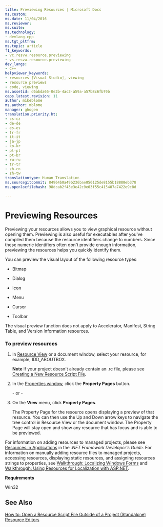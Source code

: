 ```yaml
---
title: Previewing Resources | Microsoft Docs
ms.custom: 
ms.date: 11/04/2016
ms.reviewer: 
ms.suite: 
ms.technology:
- devlang-cpp
ms.tgt_pltfrm: 
ms.topic: article
f1_keywords:
- vc.resvw.resource.previewing
- vs.resvw.resource.previewing
dev_langs:
- C++
helpviewer_keywords:
- resources [Visual Studio], viewing
- resource previews
- code, viewing
ms.assetid: d6abda66-0e2b-4ac3-a59a-a57b8c6fb70b
caps.latest.revision: 11
author: mikeblome
ms.author: mblome
manager: ghogen
translation.priority.ht:
- cs-cz
- de-de
- es-es
- fr-fr
- it-it
- ja-jp
- ko-kr
- pl-pl
- pt-br
- ru-ru
- tr-tr
- zh-cn
- zh-tw
translationtype: Human Translation
ms.sourcegitcommit: 84964b0a49b236bae056125de8155b18880eb378
ms.openlocfilehash: 98dcab2f43e3e42c0e03f55c415407a7422e9c8d

---
```

# Previewing Resources
Previewing your resources allows you to view graphical resource without opening them. Previewing is also useful for executables after you've compiled them because the resource identifiers change to numbers. Since these numeric identifiers often don't provide enough information, previewing the resources helps you quickly identify them.  
  
 You can preview the visual layout of the following resource types:  
  
-   Bitmap  
  
-   Dialog  
  
-   Icon  
  
-   Menu  
  
-   Cursor  
  
-   Toolbar  
  
 The visual preview function does not apply to Accelerator, Manifest, String Table, and Version Information resources.  
  
### To preview resources  
  
1.  In [Resource View](../windows/resource-view-window.md) or a document window, select your resource, for example, IDD_ABOUTBOX.  
  
     **Note** If your project doesn't already contain an .rc file, please see [Creating a New Resource Script File](../windows/how-to-create-a-resource-script-file.md).  
  
2.  In the [Properties window](/visualstudio/ide/reference/properties-window), click the **Property Pages** button.  
  
     \- or -  
  
3.  On the **View** menu, click **Property Pages**.  
  
     The Property Page for the resource opens displaying a preview of that resource. You can then use the Up and Down arrow keys to navigate the tree control in Resource View or the document window. The Property Page will stay open and show any resource that has focus and is able to be previewed.  
  
 For information on adding resources to managed projects, please see [Resources in Applications](http://msdn.microsoft.com/Library/8ad495d4-2941-40cf-bf64-e82e85825890) in the *.NET Framework Developer's Guide.* For information on manually adding resource files to managed projects, accessing resources, displaying static resources, and assigning resources strings to properties, see [Walkthrough: Localizing Windows Forms](http://msdn.microsoft.com/en-us/9a96220d-a19b-4de0-9f48-01e5d82679e5) and [Walkthrough: Using Resources for Localization with ASP.NET](http://msdn.microsoft.com/Library/bb4e5b44-e2b0-48ab-bbe9-609fb33900b6).  
  
 **Requirements**  
  
 Win32  
  
## See Also  
 [How to: Open a Resource Script File Outside of a Project (Standalone)](../windows/how-to-open-a-resource-script-file-outside-of-a-project-standalone.md)   
 [Resource Editors](../mfc/resource-editors.md)




<!--HONumber=Jan17_HO1-->


